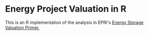Energy Project Valuation in R
========================================================

This is an R implementation of the analysis in EPRI's [Energy Storage Valuation Primer.](http://www.epri.com/abstracts/Pages/ProductAbstract.aspx?ProductId=000000000001008810)

